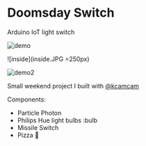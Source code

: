 # Doomsday Switch
Arduino IoT light switch

![demo](demo.gif)

![inside](inside.JPG =250px)

![demo2](demo2.gif)

Small weekend project I built with [@kcamcam](https://github.com/kcamcam)

Components:
* Particle Photon
* Philips Hue light bulbs :bulb
* Missile Switch
* Pizza :pizza:
